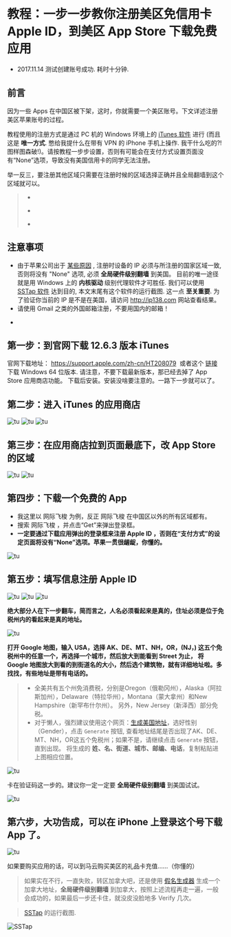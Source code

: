 # 教程：一步一步教你注册美区免信用卡 Apple ID，到美区 App Store 下载免费应用

* 2017.11.14 测试创建账号成功. 耗时十分钟.

## 前言

因为一些 Apps 在中国区被下架，这时，你就需要一个美区账号。下文详述注册美区苹果账号的过程。

教程使用的注册方式是通过 PC 机的 Windows 环境上的 [iTunes 软件](https://drive.google.com/file/d/1ZY3YR9ssWptXHuYCP8W-TSVhTAlW2_pa/view?usp=sharing) 进行 (而且这是 **唯一方式**. 憋给我提什么在带有 VPN 的 iPhone 手机上操作. 我干什么吃的?! 图样图森破!)。请按教程一步步设置，否则有可能会在支付方式设置页面没有“None”选项，导致没有美国信用卡的同学无法注册。

举一反三，要注册其他区域只需要在注册时候的区域选择正确并且全局翻墙到这个区域就可以。

> * ~~~这个 YouTube [视频](https://www.youtube.com/watch?v=EXUbgANMgNE) 讲述的是直接在 iPhone 上创建 Apple ID. 大家可以学习参考. [这里](https://www.vpnask.com/fanqiang/how-to-get-america-apple-id/) 是这个视频的文字版.~~~
> * ~~~这个 [教程](http://bbs.feng.com/read-htm-tid-11383798.html) 差不多是上述视频的文字版, 值得仔细阅读.~~~
> * ~~~这个 [苹果官方教程](https://support.apple.com/zh-cn/HT204034) 仅供参考.~~~

## 注意事项

* 由于苹果公司出于 [某些原因](https://support.apple.com/zh-cn/HT203905) , 注册时设备的 IP 必须与所注册的国家区域一致, 否则将没有 "None" 选项, 必须 **全局硬件级别翻墙** 到美国。 目前的唯一途径就是用 Windows 上的 **内核驱动** 级别代理软件才可胜任. 我们可以使用 [SSTap 软件](https://www.sockscap64.com/en/sstap-enjoy-gaming-enjoy-sstap/) 达到目的, 本文末尾有这个软件的运行截图. 这一点 **至关重要**. 为了验证你当前的 IP 是不是在美国，请访问 http://ip138.com 网站查看结果。
* 请使用 Gmail 之类的外国邮箱注册，不要用国内的邮箱！
* ~~~如果你确实翻不了墙，你可以百度“网际飞梭”找到我的QQ，我可以给你个临时SS线路二维码。如果你还不明所以，请关闭这个网页。掰掰。~~~

## 第一步：到官网下载 12.6.3 版本 iTunes

官网下载地址： https://support.apple.com/zh-cn/HT208079  或者这个 [链接](https://drive.google.com/file/d/1ZY3YR9ssWptXHuYCP8W-TSVhTAlW2_pa/view?usp=sharing) 下载 Windows 64 位版本. 请注意，不要下载最新版本，那已经去掉了 App Store 应用商店功能。
下载后安装。安装没啥要注意的。一路下一步就可以了。


## 第二步：进入 iTunes 的应用商店

![tu](https://raw.githubusercontent.com/OneSecure/ShadowAgentNotes/master/AppleID/20170729200129.png)
![tu](https://raw.githubusercontent.com/OneSecure/ShadowAgentNotes/master/AppleID/20170729200255.png)
![tu](https://raw.githubusercontent.com/OneSecure/ShadowAgentNotes/master/AppleID/20170729200342.png)

## 第三步：在应用商店拉到页面最底下，改 App Store 的区域

![tu](https://raw.githubusercontent.com/OneSecure/ShadowAgentNotes/master/AppleID/20170729200458.png)
![tu](https://raw.githubusercontent.com/OneSecure/ShadowAgentNotes/master/AppleID/20170729200526.png)


## 第四步：下载一个免费的 App

* 我这里以 网际飞梭 为例，反正 网际飞梭 在中国区以外的所有区域都有。
* 搜索 网际飞梭 ，并点击“Get”来弹出登录框。
* **一定要通过下载应用弹出的登录框来注册 Apple ID ，否则在“支付方式”的设定页面将没有“None”选项。苹果一贯很龌龊，你懂的。**

![tu](https://raw.githubusercontent.com/OneSecure/ShadowAgentNotes/master/AppleID/20170729200654.png)

## 第五步：填写信息注册 Apple ID

![tu](https://raw.githubusercontent.com/OneSecure/ShadowAgentNotes/master/AppleID/20170729200911.png)
![tu](https://raw.githubusercontent.com/OneSecure/ShadowAgentNotes/master/AppleID/20170729201332.png)
![tu](https://raw.githubusercontent.com/OneSecure/ShadowAgentNotes/master/AppleID/20170729201428.png)

**绝大部分人在下一步翻车，简而言之，人名必须看起来是真的，住址必须是位于免税州内的看起来是真的地址。**

![tu](https://raw.githubusercontent.com/OneSecure/ShadowAgentNotes/master/AppleID/20170729202004.png)

**打开 Google 地图，输入 USA，选择 AK、DE、MT、NH，OR，(NJ，) 这五个免税州中的任意一个，再选择一个城市，然后放大到能看到 Street 为止，
将 Google 地图放大到看的到街道名的大小，然后选个建筑物，就有详细地址啦。多找找，有些地址是带有电话的。**

> * 全美共有五个州免消费税，分别是Oregon（俄勒冈州），Alaska（阿拉斯加州），Delaware（特拉华州），Montana（蒙大拿州）和New Hampshire（新罕布什尔州）。 另外，New Jersey（新泽西）部分免税。
> * 对于懒人，强烈建议使用这个网页：[生成美国地址](http://www.fakenamegenerator.com/)，选好性别（Gender），点击 `Generate` 按钮, 查看地址结尾是否出现了AK、DE、MT、NH，OR这五个免税州；如果不是，请继续点击 `Generate` 按钮，直到出现。 将生成的 **姓、名、街道、城市、邮编、电话**，复制粘贴进上图相应位置。

![tu](https://raw.githubusercontent.com/OneSecure/ShadowAgentNotes/master/AppleID/20170729202043.png)

卡在验证码这一步的。建议你一定一定要 **全局硬件级别翻墙** 到美国试试。

![tu](https://raw.githubusercontent.com/OneSecure/ShadowAgentNotes/master/AppleID/20170729202156.png)

## 第六步，大功告成，可以在 iPhone 上登录这个号下载 App 了。

![tu](https://raw.githubusercontent.com/OneSecure/ShadowAgentNotes/master/AppleID/20170729202256.png)

如果要购买应用的话，可以到马云购买美区的礼品卡充值……（你懂的）

> 如果实在不行，一直失败，转区加拿大吧，还是使用 [假名生成器](http://www.fakenamegenerator.com/) 生成一个加拿大地址，**全局硬件级别翻墙** 到加拿大，按照上述流程再走一遍，一般会成功的，如果最后一步还卡住，就没皮没脸地多 Verify 几次。

> [SSTap](https://www.sockscap64.com/en/sstap-enjoy-gaming-enjoy-sstap/) 的运行截图.

![SSTap](https://raw.githubusercontent.com/OneSecure/ShadowAgentNotes/master/AppleID/sstap.png)
